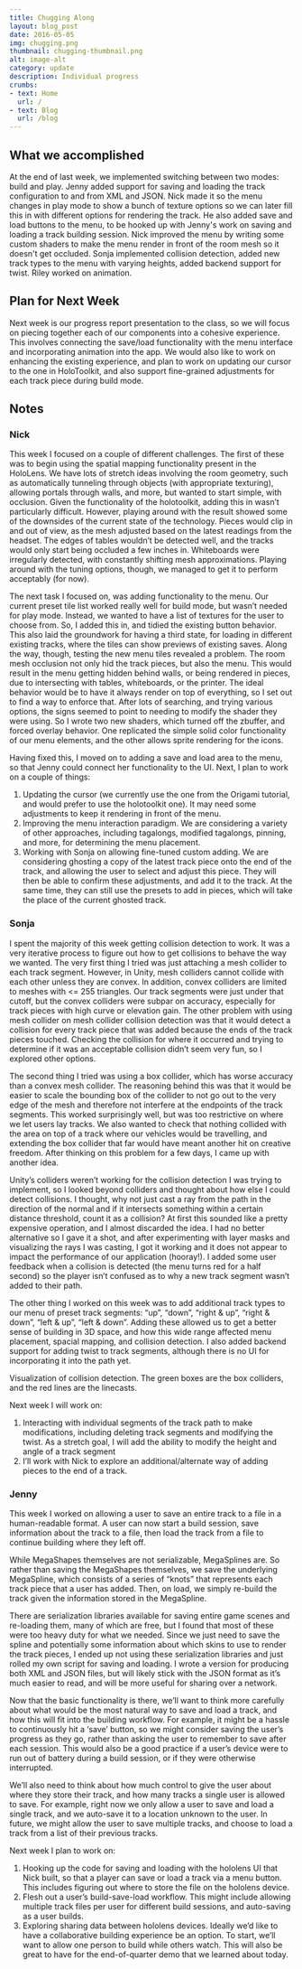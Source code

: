 ```yaml
---
title: Chugging Along
layout: blog_post
date: 2016-05-05
img: chugging.png
thumbnail: chugging-thumbnail.png
alt: image-alt
category: update
description: Individual progress 
crumbs: 
- text: Home
  url: /
- text: Blog
  url: /blog
---
```


## What we accomplished 

At the end of last week, we implemented switching between two modes: build and play. Jenny added support for saving and loading the track configuration to and from XML and JSON. Nick made it so the menu changes in play mode to show a bunch of texture options so we can later fill this in with different options for rendering the track. He also added save and load buttons to the menu, to be hooked up with Jenny's work on saving and loading a track building session. Nick improved the menu by writing some custom shaders to make the menu render in front of the room mesh so it doesn't get occluded. Sonja implemented collision detection, added new track types to the menu with varying heights, added backend support for twist. Riley worked on animation.


## Plan for Next Week
Next week is our progress report presentation to the class, so we will focus on piecing together each of our components into a cohesive experience. This involves connecting the save/load functionality with the menu interface and incorporating animation into the app. We would also like to work on enhancing the existing experience, and plan to work on updating our cursor to the one in HoloToolkit, and also support fine-grained adjustments for each track piece during build mode.


## Notes

### Nick

This week I focused on a couple of different challenges. The first of these was to begin using the spatial mapping functionality present in the HoloLens. We have lots of stretch ideas involving the room geometry, such as automatically tunneling through objects (with appropriate texturing), allowing portals through walls, and more, but wanted to start simple, with occlusion. Given the functionality of the holotoolkit, adding this in wasn’t particularly difficult. However, playing around with the result showed some of the downsides of the current state of the technology. Pieces would clip in and out of view, as the mesh adjusted based on the latest readings from the headset. The edges of tables wouldn’t be detected well, and the tracks would only start being occluded a few inches in. Whiteboards were irregularly detected, with constantly shifting mesh approximations. Playing around with the tuning options, though, we managed to get it to perform acceptably (for now).

The next task I focused on, was adding functionality to the menu. Our current preset tile list worked really well for build mode, but wasn’t needed for play mode. Instead, we wanted to have a list of textures for the user to choose from. So, I added this in, and tidied the existing button behavior. This also laid the groundwork for having a third state, for loading in different existing tracks, where the tiles can show previews of existing saves. Along the way, though, testing the new menu tiles revealed a problem. The room mesh occlusion not only hid the track pieces, but also the menu. This would result in the menu getting hidden behind walls, or being rendered in pieces, due to intersecting with tables, whiteboards, or the printer. The ideal behavior would be to have it always render on top of everything, so I set out to find a way to enforce that. After lots of searching, and trying various options, the signs seemed to point to needing to modify the shader they were using. So I wrote two new shaders, which turned off the zbuffer, and forced overlay behavior. One replicated the simple solid color functionality of our menu elements, and the other allows sprite rendering for the icons.

Having fixed this, I moved on to adding a save and load area to the menu, so that Jenny could connect her functionality to the UI. Next, I plan to work on a couple of things:

1. Updating the cursor (we currently use the one from the Origami tutorial, and would prefer to use the holotoolkit one). It may need some adjustments to keep it rendering in front of the menu.
2. Improving the menu interaction paradigm. We are considering a variety of other approaches, including tagalongs, modified tagalongs, pinning, and more, for determining the menu placement.
3. Working with Sonja on allowing fine-tuned custom adding. We are considering ghosting a copy of the latest track piece onto the end of the track, and allowing the user to select and adjust this piece. They will then be able to confirm these adjustments, and add it to the track. At the same time, they can still use the presets to add in pieces, which will take the place of the current ghosted track.


### Sonja

I spent the majority of this week getting collision detection to work. It was a very iterative process to figure out how to get collisions to behave the way we wanted. The very first thing I tried was just attaching a mesh collider to each track segment. However, in Unity, mesh colliders cannot collide with each other unless they are convex. In addition, convex colliders are limited to meshes with <= 255 triangles. Our track segments were just under that cutoff, but the convex colliders were subpar on accuracy, especially for track pieces with high curve or elevation gain. The other problem with using mesh collider on mesh collider collision detection was that it would detect a collision for every track piece that was added because the ends of the track pieces touched. Checking the collision for where it occurred and trying to determine if it was an acceptable collision didn’t seem very fun, so I explored other options. 

The second thing I tried was using a box collider, which has worse accuracy than a convex mesh collider. The reasoning behind this was that it would be easier to scale the bounding box of the collider to not go out to the very edge of the mesh and therefore not interfere at the endpoints of the track segments. This worked surprisingly well, but was too restrictive on where we let users lay tracks. We also wanted to check that nothing collided with the area on top of a track where our vehicles would be travelling, and extending the box collider that far would have meant another hit on creative freedom. After thinking on this problem for a few days, I came up with another idea.

Unity’s colliders weren’t working for the collision detection I was trying to implement, so I looked beyond colliders and thought about how else I could detect collisions. I thought, why not just cast a ray from the path in the direction of the normal and if it intersects something within a certain distance threshold, count it as a collision? At first this sounded like a pretty expensive operation, and I almost discarded the idea. I had no better alternative so I gave it a shot, and after experimenting with layer masks and visualizing the rays I was casting, I got it working and it does not appear to impact the performance of our application (hooray!). I added some user feedback when a collision is detected (the menu turns red for a half second) so the player isn’t confused as to why a new track segment wasn’t added to their path.

The other thing I worked on this week was to add additional track types to our menu of preset track segments: “up”, “down”, “right & up”, “right & down”, “left & up”, “left & down”. Adding these allowed us to get a better sense of building in 3D space, and how this wide range affected menu placement, spacial mapping, and collision detection. I also added backend support for adding twist to track segments, although there is no UI for incorporating it into the path yet.


<div class="row">
	<div class="col-lg-12 col-md-12 col-sm-12">
	    <img src="{{ "/img/collision-detection.png" | prepend: site.baseurl }}" class="img-responsive img-centered image-max" alt="" />
	</div>
</div>
Visualization of collision detection. The green boxes are the box colliders, and the red lines are the linecasts.


Next week I will work on:

1. Interacting with individual segments of the track path to make modifications, including deleting track segments and modifying the twist. As a stretch goal, I will add the ability to modify the height and angle of a track segment
2. I’ll work with Nick to explore an additional/alternate way of adding pieces to the end of a track.

 

### Jenny

This week I worked on allowing a user to save an entire track to a file in a human-readable format. A user can now start a build session, save information about the track to a file, then load the track from a file to continue building where they left off. 

While MegaShapes themselves are not serializable, MegaSplines are. So rather than saving the MegaShapes themselves, we save the underlying MegaSpline, which consists of a series of “knots” that represents each track piece that a user has added. Then, on load, we simply re-build the track given the information stored in the MegaSpline.

There are serialization libraries available for saving entire game scenes and re-loading them, many of which are free, but I found that most of these were too heavy duty for what we needed. Since we just need to save the spline and potentially some information about which skins to use to render the track pieces, I ended up not using these serialization libraries and just rolled my own script for saving and loading. I wrote a version for producing both XML and JSON files, but will likely stick with the JSON format as it’s much easier to read, and will be more useful for sharing over a network.

Now that the basic functionality is there, we’ll want to think more carefully about what would be the most natural way to save and load a track, and how this will fit into the building workflow. For example, it might be a hassle to continuously hit a ‘save’ button, so we might consider saving the user’s progress as they go, rather than asking the user to remember to save after each session. This would also be a good practice if a user’s device were to run out of battery during a build session, or if they were otherwise interrupted.

We’ll also need to think about how much control to give the user about where they store their track, and how many tracks a single user is allowed to save. For example, right now we only allow a user to save and load a single track, and we auto-save it to a location unknown to the user. In future, we might allow the user to save multiple tracks, and choose to load a track from a list of their previous tracks.

Next week I plan to work on: 

1. Hooking up the code for saving and loading with the hololens UI that Nick built, so that a player can save or load a track via a menu button. This includes figuring out where to store the file on the hololens device.
2. Flesh out a user’s build-save-load workflow. This might include allowing multiple track files per user for different build sessions, and auto-saving as a user builds.
3. Exploring sharing data between hololens devices. Ideally we’d like to have a collaborative building experience be an option. To start, we’ll want to allow one person to build while others watch. This will also be great to have for the end-of-quarter demo that we learned about today.
